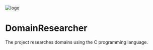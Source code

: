 ![logo](https://github.com/enesbuyuk/DomainResearcher/assets/82279640/c21edf4e-5497-4714-bb08-6a8f1f3e7845)

# DomainResearcher
The project researches domains using the C programming language.
